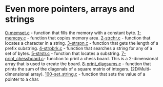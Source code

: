 # Even more pointers, arrays and strings

[0-memset.c](./0-memset.c) - function that fills the memory with a constant byte.
[1-memcpy.c](./1-memcpy.c) - function that copies memory area.
[2-strchr.c](./2-strchr.c) - function that locates a character in a string.
[3-strspn.c](./3-strspn.c) - function that gets the length of a prefix substring.
[4-strpbrk.c](./4-strpbrk.c) - function that searches a string for any of a set of bytes.
[5-strstr.c](5-strstr.c) - function that locates a substring.
[7-print_chessboard.c](./7-print_chessboard.c)- function to print a chess board. This is a 2-dimensional array that is used to create the board.
[8-print_diagsums.c](8-print_diagsums.c) - function that prints the sum of the diagonals of a square matrix of integers. (2D/Multi-dimensional array).
[100-set_string.c](./100-set_string.c) - function that sets the value of a pointer to a char.
